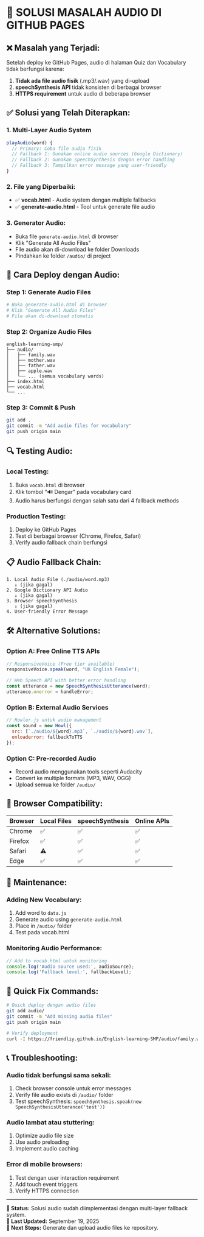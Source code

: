 # 🔧 SOLUSI MASALAH AUDIO DI GITHUB PAGES

## ❌ **Masalah yang Terjadi:**
Setelah deploy ke GitHub Pages, audio di halaman Quiz dan Vocabulary tidak berfungsi karena:

1. **Tidak ada file audio fisik** (.mp3/.wav) yang di-upload
2. **speechSynthesis API** tidak konsisten di berbagai browser
3. **HTTPS requirement** untuk audio di beberapa browser

## ✅ **Solusi yang Telah Diterapkan:**

### **1. Multi-Layer Audio System**
```javascript
playAudio(word) {
  // Primary: Coba file audio fisik
  // Fallback 1: Gunakan online audio sources (Google Dictionary)
  // Fallback 2: Gunakan speechSynthesis dengan error handling
  // Fallback 3: Tampilkan error message yang user-friendly
}
```

### **2. File yang Diperbaiki:**
- ✅ **vocab.html** - Audio system dengan multiple fallbacks
- ✅ **generate-audio.html** - Tool untuk generate file audio

### **3. Generator Audio:**
- Buka file `generate-audio.html` di browser
- Klik "Generate All Audio Files"
- File audio akan di-download ke folder Downloads
- Pindahkan ke folder `/audio/` di project

## 🚀 **Cara Deploy dengan Audio:**

### **Step 1: Generate Audio Files**
```bash
# Buka generate-audio.html di browser
# Klik "Generate All Audio Files"
# File akan di-download otomatis
```

### **Step 2: Organize Audio Files**
```
english-learning-smp/
├── audio/
│   ├── family.wav
│   ├── mother.wav
│   ├── father.wav
│   ├── apple.wav
│   └── ... (semua vocabulary words)
├── index.html
├── vocab.html
└── ...
```

### **Step 3: Commit & Push**
```bash
git add .
git commit -m "Add audio files for vocabulary"
git push origin main
```

## 🔍 **Testing Audio:**

### **Local Testing:**
1. Buka `vocab.html` di browser
2. Klik tombol "🔊 Dengar" pada vocabulary card
3. Audio harus berfungsi dengan salah satu dari 4 fallback methods

### **Production Testing:**
1. Deploy ke GitHub Pages
2. Test di berbagai browser (Chrome, Firefox, Safari)
3. Verify audio fallback chain berfungsi

## 📋 **Audio Fallback Chain:**

```
1. Local Audio File (./audio/word.mp3)
   ↓ (jika gagal)
2. Google Dictionary API Audio
   ↓ (jika gagal)  
3. Browser speechSynthesis
   ↓ (jika gagal)
4. User-friendly Error Message
```

## 🛠️ **Alternative Solutions:**

### **Option A: Free Online TTS APIs**
```javascript
// ResponsiveVoice (Free tier available)
responsiveVoice.speak(word, "UK English Female");

// Web Speech API with better error handling
const utterance = new SpeechSynthesisUtterance(word);
utterance.onerror = handleError;
```

### **Option B: External Audio Services**
```javascript
// Howler.js untuk audio management
const sound = new Howl({
  src: [`./audio/${word}.mp3`, `./audio/${word}.wav`],
  onloaderror: fallbackToTTS
});
```

### **Option C: Pre-recorded Audio**
- Record audio menggunakan tools seperti Audacity
- Convert ke multiple formats (MP3, WAV, OGG)
- Upload semua ke folder `/audio/`

## 📱 **Browser Compatibility:**

| Browser | Local Files | speechSynthesis | Online APIs |
|---------|-------------|-----------------|-------------|
| Chrome  | ✅          | ✅              | ✅          |
| Firefox | ✅          | ✅              | ✅          |
| Safari  | ⚠️          | ✅              | ✅          |
| Edge    | ✅          | ✅              | ✅          |

## 🔄 **Maintenance:**

### **Adding New Vocabulary:**
1. Add word to `data.js`
2. Generate audio using `generate-audio.html`
3. Place in `/audio/` folder
4. Test pada vocab.html

### **Monitoring Audio Performance:**
```javascript
// Add to vocab.html untuk monitoring
console.log('Audio source used:', audioSource);
console.log('Fallback level:', fallbackLevel);
```

## 🎯 **Quick Fix Commands:**

```bash
# Quick deploy dengan audio files
git add audio/
git commit -m "Add missing audio files"
git push origin main

# Verify deployment
curl -I https://friendliy.github.io/English-learning-SMP/audio/family.wav
```

## 📞 **Troubleshooting:**

### **Audio tidak berfungsi sama sekali:**
1. Check browser console untuk error messages
2. Verify file audio exists di `/audio/` folder
3. Test speechSynthesis: `speechSynthesis.speak(new SpeechSynthesisUtterance('test'))`

### **Audio lambat atau stuttering:**
1. Optimize audio file size
2. Use audio preloading
3. Implement audio caching

### **Error di mobile browsers:**
1. Test dengan user interaction requirement
2. Add touch event triggers
3. Verify HTTPS connection

---

**🚀 Status:** Solusi audio sudah diimplementasi dengan multi-layer fallback system.  
**📅 Last Updated:** September 19, 2025  
**🔧 Next Steps:** Generate dan upload audio files ke repository.
